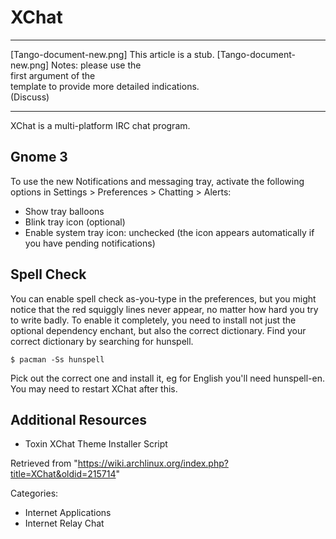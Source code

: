XChat
=====

  ------------------------ ------------------------ ------------------------
  [Tango-document-new.png] This article is a stub.  [Tango-document-new.png]
                           Notes: please use the    
                           first argument of the    
                           template to provide more 
                           detailed indications.    
                           (Discuss)                
  ------------------------ ------------------------ ------------------------

XChat is a multi-platform IRC chat program.

Gnome 3
-------

To use the new Notifications and messaging tray, activate the following
options in Settings > Preferences > Chatting > Alerts:

-   Show tray balloons
-   Blink tray icon (optional)
-   Enable system tray icon: unchecked (the icon appears automatically
    if you have pending notifications)

Spell Check
-----------

You can enable spell check as-you-type in the preferences, but you might
notice that the red squiggly lines never appear, no matter how hard you
try to write badly. To enable it completely, you need to install not
just the optional dependency enchant, but also the correct dictionary.
Find your correct dictionary by searching for hunspell.

    $ pacman -Ss hunspell

Pick out the correct one and install it, eg for English you'll need
hunspell-en. You may need to restart XChat after this.

Additional Resources
--------------------

-   Toxin XChat Theme Installer Script

Retrieved from
"https://wiki.archlinux.org/index.php?title=XChat&oldid=215714"

Categories:

-   Internet Applications
-   Internet Relay Chat
